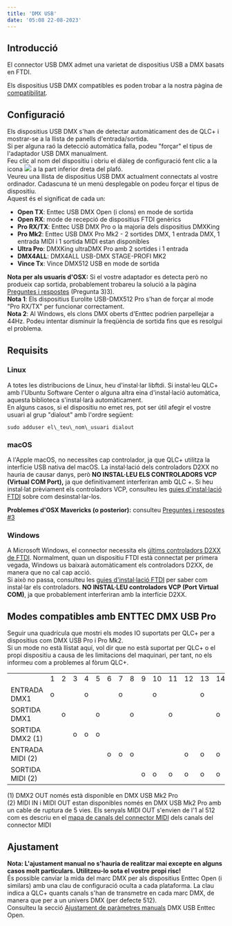 ```yaml
---
title: 'DMX USB'
date: '05:08 22-08-2023'
---
```


Introducció
------------

El connector USB DMX admet una varietat de dispositius USB a DMX basats en FTDI.

Els dispositius USB DMX compatibles es poden trobar a la nostra pàgina de [compatibilitat](https://www.qlcplus.org/discover/compatibility).

Configuració
-------------

Els dispositius USB DMX s'han de detectar automàticament des de QLC+ i mostrar-se a la llista de panells d'entrada/sortida.  
Si per alguna raó la detecció automàtica falla, podeu "forçar" el tipus de l'adaptador USB DMX manualment.  
Feu clic al nom del dispositiu i obriu el diàleg de configuració fent clic a la icona ![](/basics/configure.png) a la part inferior dreta del plafó.  
Veureu una llista de dispositius USB DMX actualment connectats al vostre ordinador. Cadascuna té un menú desplegable on podeu forçar el tipus de dispositiu.  
Aquest és el significat de cada un:

* **Open TX**: Enttec USB DMX Open (i clons) en mode de sortida
* **Open RX**: mode de recepció de dispositius FTDI genèrics
* **Pro RX/TX**: Enttec USB DMX Pro o la majoria dels dispositius DMXKing
* **Pro Mk2**: Enttec USB DMX Pro Mk2 - 2 sortides DMX, 1 entrada DMX, 1 entrada MIDI i 1 sortida MIDI estan disponibles
* **Ultra Pro**: DMXKing ultraDMX Pro amb 2 sortides i 1 entrada
* **DMX4ALL**: DMX4ALL USB-DMX STAGE-PROFI MK2
* **Vince Tx**: Vince DMX512 USB en mode de sortida

**Nota per als usuaris d'OSX:** Si el vostre adaptador es detecta però no produeix cap sortida, probablement trobareu la solució a la pàgina [Preguntes i respostes](/basics/questions-and-answers) (Pregunta 3)3).  
**Nota 1**: Els dispositius Eurolite USB-DMX512 Pro s'han de forçar al mode "Pro RX/TX" per funcionar correctament.  
**Nota 2**: Al Windows, els clons DMX oberts d'Enttec podrien parpellejar a 44Hz. Podeu intentar disminuir la freqüència de sortida fins que es resolgui el problema.

Requisits
------------

### Linux

A totes les distribucions de Linux, heu d'instal·lar libftdi. Si instal·leu QLC+ amb l'Ubuntu Software Center o alguna altra eina d'instal·lació automàtica, aquesta biblioteca s'instal·larà automàticament.  
En alguns casos, si el dispositiu no emet res, pot ser útil afegir el vostre usuari al grup "dialout" amb l'ordre següent:
```
sudo adduser el\_teu\_nom\_usuari dialout
```

### macOS

A l'Apple macOS, no necessites cap controlador, ja que QLC+ utilitza la interfície USB nativa del macOS. La instal·lació dels controladors D2XX no hauria de causar danys, però **NO INSTAL·LEU ELS CONTROLADORS VCP (Virtual COM Port),** ja que definitivament interferiran amb QLC +. Si heu instal·lat prèviament els controladors VCP, consulteu les [guies d'instal·lació FTDI](https://ftdichip.com/document/installation-guides/) sobre com desinstal·lar-los.

**Problemes d'OSX Mavericks (o posterior):** consulteu [Preguntes i respostes #3](/basics/questions-and-answers)

### Windows

A Microsoft Windows, el connector necessita els [últims controladors D2XX de FTDI](https://ftdichip.com/drivers/d2xx-drivers/). Normalment, quan un dispositiu FTDI està connectat per primera vegada, Windows us baixarà automàticament els controladors D2XX, de manera que no cal cap acció.  
Si això no passa, consulteu les [guies d'instal·lació FTDI](https://ftdichip.com/document/installation-guides/) per saber com instal·lar els controladors.
**NO INSTAL·LEU controladors VCP (Port Virtual COM)**, ja que probablement interferiran amb la interfície D2XX.  

Modes compatibles amb ENTTEC DMX USB Pro
----------------------------------

Seguir una quadrícula que mostri els modes IO suportats per QLC+ per a dispositius com DMX USB Pro i Pro Mk2.  
Si un mode no està llistat aquí, vol dir que no està suportat per QLC+ o el propi dispositiu a causa de les limitacions del maquinari, per tant, no els informeu com a problemes al fòrum QLC+.


|     |     |     |     |     |     |     |     |     |     |     |     |     |     |     |
| --- | --- | --- | --- | --- | --- | --- | --- | --- | --- | --- | --- | --- | --- | --- |
|     | 1 | 2 | 3 | 4 | 5 | 6 | 7 | 8 | 9 | 10 | 11 | 12 | 13 | 14 |
| ENTRADA DMX1 | o |     |     | o |     |     | o |     |     | o |     |     | o |     |
| SORTIDA DMX1 |     | o |     |     | o |     |     | o |     |     | o |     |     | o |
| SORTIDA DMX2 (1) |     |     | o | o | o |     |     |     |     |     |     |     |     |     |
| ENTRADA MIDI (2) |     |     |     |     |     | o | o | o |     |     |     | o | o | o |
| SORTIDA MIDI (2) |     |     |     |     |     |     |     |     | o | o | o | o | o | o |


(1) DMX2 OUT només està disponible en DMX USB Mk2 Pro  
(2) MIDI IN i MIDI OUT estan disponibles només en DMX USB Mk2 Pro amb un cable de ruptura de 5 vies. Els senyals MIDI OUT s'envien de l'1 al 512 com es descriu en el [mapa de canals del connector MIDI](../midi#mapa-de-canals) dels canals del connector MIDI 

Ajustament
------

**Nota: L'ajustament manual no s'hauria de realitzar mai excepte en alguns casos molt particulars. Utilitzeu-lo sota el vostre propi risc!**  
És possible canviar la mida del marc DMX per als dispositius Enttec Open (i similars) amb una clau de configuració oculta a cada plataforma. La clau indica a QLC+ quants canals s'han de transmetre en cada marc DMX, de manera que per a un univers DMX (per defecte 512).  
Consulteu la secció [Ajustament de paràmetres manuals](/advanced/parameters-tuning#2-número-de-canals-dmx-usb-enttec-open) DMX USB Enttec Open.
